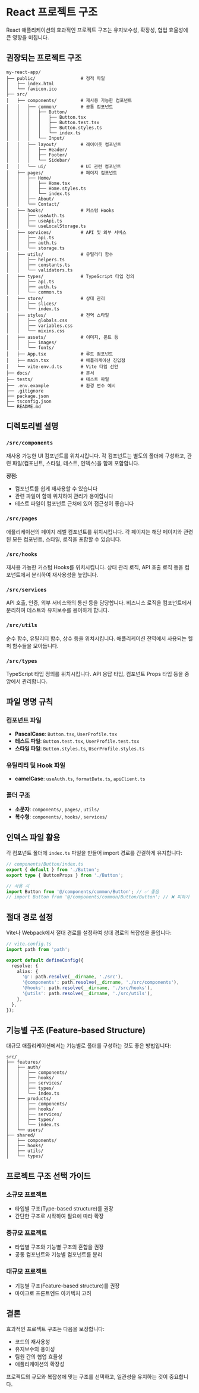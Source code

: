 # React 프로젝트 구조

React 애플리케이션의 효과적인 프로젝트 구조는 유지보수성, 확장성, 협업 효율성에 큰 영향을 미칩니다.

## 권장되는 프로젝트 구조

```
my-react-app/
├── public/                 # 정적 파일
│   ├── index.html
│   └── favicon.ico
├── src/
│   ├── components/         # 재사용 가능한 컴포넌트
│   │   ├── common/         # 공통 컴포넌트
│   │   │   ├── Button/
│   │   │   │   ├── Button.tsx
│   │   │   │   ├── Button.test.tsx
│   │   │   │   ├── Button.styles.ts
│   │   │   │   └── index.ts
│   │   │   └── Input/
│   │   ├── layout/         # 레이아웃 컴포넌트
│   │   │   ├── Header/
│   │   │   ├── Footer/
│   │   │   └── Sidebar/
│   │   └── ui/             # UI 관련 컴포넌트
│   ├── pages/              # 페이지 컴포넌트
│   │   ├── Home/
│   │   │   ├── Home.tsx
│   │   │   ├── Home.styles.ts
│   │   │   └── index.ts
│   │   ├── About/
│   │   └── Contact/
│   ├── hooks/              # 커스텀 Hooks
│   │   ├── useAuth.ts
│   │   ├── useApi.ts
│   │   └── useLocalStorage.ts
│   ├── services/           # API 및 외부 서비스
│   │   ├── api.ts
│   │   ├── auth.ts
│   │   └── storage.ts
│   ├── utils/              # 유틸리티 함수
│   │   ├── helpers.ts
│   │   ├── constants.ts
│   │   └── validators.ts
│   ├── types/              # TypeScript 타입 정의
│   │   ├── api.ts
│   │   ├── auth.ts
│   │   └── common.ts
│   ├── store/              # 상태 관리
│   │   ├── slices/
│   │   └── index.ts
│   ├── styles/             # 전역 스타일
│   │   ├── globals.css
│   │   ├── variables.css
│   │   └── mixins.css
│   ├── assets/             # 이미지, 폰트 등
│   │   ├── images/
│   │   └── fonts/
│   ├── App.tsx             # 루트 컴포넌트
│   ├── main.tsx            # 애플리케이션 진입점
│   └── vite-env.d.ts       # Vite 타입 선언
├── docs/                   # 문서
├── tests/                  # 테스트 파일
├── .env.example            # 환경 변수 예시
├── .gitignore
├── package.json
├── tsconfig.json
└── README.md
```

## 디렉토리별 설명

### `/src/components`

재사용 가능한 UI 컴포넌트를 위치시킵니다. 각 컴포넌트는 별도의 폴더에 구성하고, 관련 파일(컴포넌트, 스타일, 테스트, 인덱스)을 함께 포함합니다.

**장점:**
- 컴포넌트를 쉽게 재사용할 수 있습니다
- 관련 파일이 함께 위치하여 관리가 용이합니다
- 테스트 파일이 컴포넌트 근처에 있어 접근성이 좋습니다

### `/src/pages`

애플리케이션의 페이지 레벨 컴포넌트를 위치시킵니다. 각 페이지는 해당 페이지와 관련된 모든 컴포넌트, 스타일, 로직을 포함할 수 있습니다.

### `/src/hooks`

재사용 가능한 커스텀 Hooks를 위치시킵니다. 상태 관리 로직, API 호출 로직 등을 컴포넌트에서 분리하여 재사용성을 높입니다.

### `/src/services`

API 호출, 인증, 외부 서비스와의 통신 등을 담당합니다. 비즈니스 로직을 컴포넌트에서 분리하여 테스트와 유지보수를 용이하게 합니다.

### `/src/utils`

순수 함수, 유틸리티 함수, 상수 등을 위치시킵니다. 애플리케이션 전역에서 사용되는 헬퍼 함수들을 모아둡니다.

### `/src/types`

TypeScript 타입 정의를 위치시킵니다. API 응답 타입, 컴포넌트 Props 타입 등을 중앙에서 관리합니다.

## 파일 명명 규칙

### 컴포넌트 파일

- **PascalCase**: `Button.tsx`, `UserProfile.tsx`
- **테스트 파일**: `Button.test.tsx`, `UserProfile.test.tsx`
- **스타일 파일**: `Button.styles.ts`, `UserProfile.styles.ts`

### 유틸리티 및 Hook 파일

- **camelCase**: `useAuth.ts`, `formatDate.ts`, `apiClient.ts`

### 폴더 구조

- **소문자**: `components/`, `pages/`, `utils/`
- **복수형**: `components/`, `hooks/`, `services/`

## 인덱스 파일 활용

각 컴포넌트 폴더에 `index.ts` 파일을 만들어 import 경로를 간결하게 유지합니다:

```typescript
// components/Button/index.ts
export { default } from './Button';
export type { ButtonProps } from './Button';

// 사용 시
import Button from '@/components/common/Button'; // ✅ 좋음
// import Button from '@/components/common/Button/Button'; // ❌ 피하기
```

## 절대 경로 설정

Vite나 Webpack에서 절대 경로를 설정하여 상대 경로의 복잡성을 줄입니다:

```typescript
// vite.config.ts
import path from 'path';

export default defineConfig({
  resolve: {
    alias: {
      '@': path.resolve(__dirname, './src'),
      '@components': path.resolve(__dirname, './src/components'),
      '@hooks': path.resolve(__dirname, './src/hooks'),
      '@utils': path.resolve(__dirname, './src/utils'),
    },
  },
});
```

## 기능별 구조 (Feature-based Structure)

대규모 애플리케이션에서는 기능별로 폴더를 구성하는 것도 좋은 방법입니다:

```
src/
├── features/
│   ├── auth/
│   │   ├── components/
│   │   ├── hooks/
│   │   ├── services/
│   │   ├── types/
│   │   └── index.ts
│   ├── products/
│   │   ├── components/
│   │   ├── hooks/
│   │   ├── services/
│   │   ├── types/
│   │   └── index.ts
│   └── users/
├── shared/
│   ├── components/
│   ├── hooks/
│   ├── utils/
│   └── types/
```

## 프로젝트 구조 선택 가이드

### 소규모 프로젝트
- 타입별 구조(Type-based structure)를 권장
- 간단한 구조로 시작하여 필요에 따라 확장

### 중규모 프로젝트
- 타입별 구조와 기능별 구조의 혼합을 권장
- 공통 컴포넌트와 기능별 컴포넌트를 분리

### 대규모 프로젝트
- 기능별 구조(Feature-based structure)를 권장
- 마이크로 프론트엔드 아키텍처 고려

## 결론

효과적인 프로젝트 구조는 다음을 보장합니다:
- 코드의 재사용성
- 유지보수의 용이성
- 팀원 간의 협업 효율성
- 애플리케이션의 확장성

프로젝트의 규모와 복잡성에 맞는 구조를 선택하고, 일관성을 유지하는 것이 중요합니다.